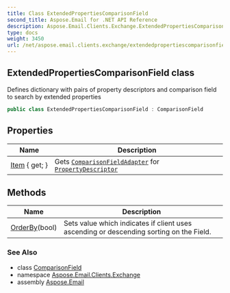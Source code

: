```yaml
---
title: Class ExtendedPropertiesComparisonField
second_title: Aspose.Email for .NET API Reference
description: Aspose.Email.Clients.Exchange.ExtendedPropertiesComparisonField class. Defines dictionary with pairs of property descriptors and comparison field to search by extended properties
type: docs
weight: 3450
url: /net/aspose.email.clients.exchange/extendedpropertiescomparisonfield/
---
```

## ExtendedPropertiesComparisonField class

Defines dictionary with pairs of property descriptors and comparison field to search by extended properties

```csharp
public class ExtendedPropertiesComparisonField : ComparisonField
```

## Properties

| Name | Description |
| --- | --- |
| [Item](../../aspose.email.clients.exchange/extendedpropertiescomparisonfield/item/) { get; } | Gets [`ComparisonFieldAdapter`](../comparisonfieldadapter/) for [`PropertyDescriptor`](../../aspose.email.mapi/propertydescriptor/) |

## Methods

| Name | Description |
| --- | --- |
| [OrderBy](../../aspose.email.tools.search/comparisonfield/orderby/)(bool) | Sets value which indicates if client uses ascending or descending sorting on the Field. |

### See Also

* class [ComparisonField](../../aspose.email.tools.search/comparisonfield/)
* namespace [Aspose.Email.Clients.Exchange](../../aspose.email.clients.exchange/)
* assembly [Aspose.Email](../../)


